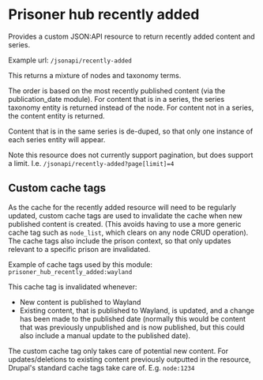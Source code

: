 # Prisoner hub recently added

Provides a custom JSON:API resource to return recently added content and series.

Example url:
`/jsonapi/recently-added`

This returns a mixture of nodes and taxonomy terms.

The order is based on the most recently published content (via the publication_date module).
For content that is in a series, the series taxonomy entity is returned instead of the node.
For content not in a series, the content entity is returned.

Content that is in the same series is de-duped, so that only one instance of each series entity will appear.

Note this resource does not currently support pagination, but does support a limit.  I.e.
`/jsonapi/recently-added?page[limit]=4`

## Custom cache tags
As the cache for the recently added resource will need to be regularly updated, custom cache tags are used to invalidate
the cache when new published content is created.
(This avoids having to use a more generic cache tag such as `node_list`, which clears on any node CRUD operation).
The cache tags also include the prison context, so that only updates relevant to a specific prison are invalidated.

Example of cache tags used by this module:
`prisoner_hub_recently_added:wayland`

This cache tag is invalidated whenever:
- New content is published to Wayland
- Existing content, that is published to Wayland, is updated,
  and a change has been made to the published date
  (normally this would be content that was previously unpublished and is now published,
  but this could also include a manual update to the published date).

The custom cache tag only takes care of potential new content.
For updates/deletions to existing content previously outputted in the resource, Drupal's standard cache tags take care
of.  E.g. `node:1234`



